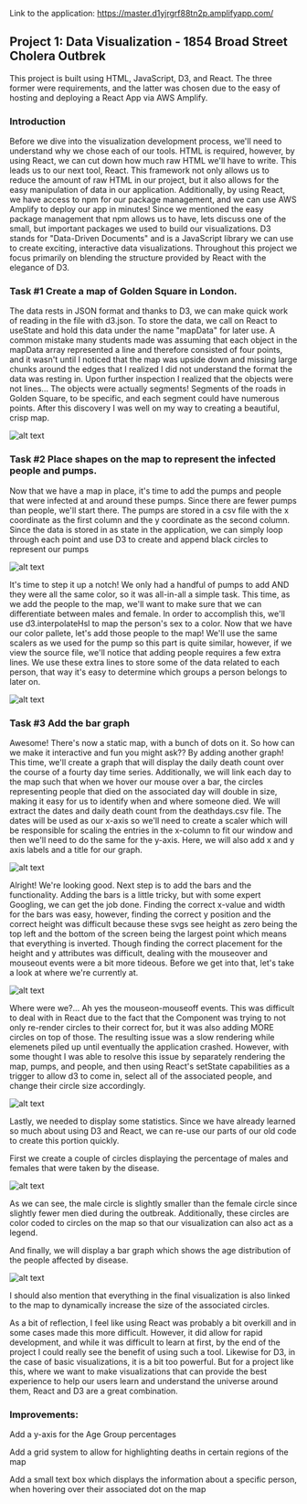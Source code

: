 Link to the application: https://master.d1yjrgrf88tn2p.amplifyapp.com/

## Project 1: Data Visualization - 1854 Broad Street Cholera Outbrek 

This project is built using HTML, JavaScript, D3, and React. 
The three former were requirements, and the latter was chosen due to the easy of hosting and deploying a React App via AWS Amplify.

### Introduction 

Before we dive into the visualization development process, we'll need to understand why we chose each of our tools.
HTML is required, however, by using React, we can cut down how much raw HTML we'll have to write. This leads us to our next tool, 
React. This framework not only allows us to reduce the amount of raw HTML in our project, but it also allows for the easy manipulation of data in our application. Additionally, by using React, we have access to npm for our package management, and we can use AWS Amplify to deploy our app in minutes!
Since we mentioned the easy package management that npm allows us to have, lets discuss one of the small, but important packages we used to build our visualizations. D3 stands for "Data-Driven Documents" and is a JavaScript library we can use to create exciting, interactive data visualizations. Throughout this project we focus primarily on blending the structure provided by React with the elegance of D3. 

### Task #1 Create a map of Golden Square in London.

The data rests in JSON format and thanks to D3, we can make quick work of reading in the file with d3.json. To store the data, we call on React to useState and hold this data under the name "mapData" for later use. A common mistake many students made was assuming that each object in the mapData
array represented a line and therefore consisted of four points, and it wasn't until I noticed that the map was upside down and missing large chunks around the edges that I realized I did not understand the format the data was resting in. Upon further inspection I realized that the objects were not lines... The objects were actually segments! Segments of the roads in Golden Square, to be specific, and each segment could have numerous points. After this discovery I was well on my way to creating a beautiful, crisp map. 

![alt text](https://github.com/samuelhickeyIII/project-1/blob/master/images/map_.png?raw=true)

### Task #2 Place shapes on the map to represent the infected people and pumps. 
Now that we have a map in place, it's time to add the pumps and people that were infected at and around these pumps. 
Since there are fewer pumps than people, we'll start there. The pumps are stored in a csv file with the x coordinate as the first column and the y coordinate as the second column. Since the data is stored in as state in the application, we can simply loop through each point and use D3 to create and append black circles to represent our pumps 

![alt text](https://github.com/samuelhickeyIII/project-1/blob/master/images/pumps.png?raw=true)

It's time to step it up a notch! We only had a handful of pumps to add AND they were all the same color, so it was all-in-all a simple task. This time, as we add the people to the map, we'll want to make sure that we can differentiate between males and female. In order to accomplish this, we'll use d3.interpolateHsl to map the person's sex to a color. Now that we have our color pallete, let's add those people to the map! We'll use the same scalers as we used for the pump so this part is quite similar, however, if we view the source file, we'll notice that adding people requires a few extra lines. We use these extra lines to store some of the data related to each person, that way it's easy to determine which groups a person belongs to later on. 

![alt text](https://github.com/samuelhickeyIII/project-1/blob/master/images/people.png?raw=true)

### Task #3 Add the bar graph
Awesome! There's now a static map, with a bunch of dots on it. So how can we make it interactive and fun you might ask?? By adding another graph! This time, we'll create a graph that will display the daily death count over the course of a fourty day time series. Additionally, we will link each day to the map such that when we hover our mouse over a bar, the circles representing people that died on the associated day will double in size, making it easy for us to identify when and where someone died. We will extract the dates and daily death count from the deathdays.csv file. The dates will be used as our x-axis so we'll need to create a scaler which will be responsible for scaling the entries in the x-column to fit our window and then we'll need to do the same for the y-axis. Here, we will also add x and y axis labels and a title for our graph.

![alt text](https://github.com/samuelhickeyIII/project-1/blob/master/images/empty_bar.png?raw=true)

Alright! We're looking good. Next step is to add the bars and the functionality. Adding the bars is a little tricky, but with some expert Googling, we can get the job done. Finding the correct x-value and width for the bars was easy, however, finding the correct y position and the correct height was difficult because these svgs see height as zero being the top left and the bottom of the screen being the largest point which means that everything is inverted. Though finding the correct placement for the height and y attributes was difficult, dealing with the mouseover and mouseout events were a bit more tideous. Before we get into that, let's take a look at where we're currently at.

![alt text](https://github.com/samuelhickeyIII/project-1/blob/master/images/bar.png?raw=true)

Where were we?... Ah yes the mouseon-mouseoff events. This was difficult to deal with in React due to the fact that the Component was trying to not only re-render circles to their correct for, but it was also adding MORE circles on top of those. The resulting issue was a slow rendering while elemenets piled up until eventually the application crashed. However, with some thought I was able to resolve this issue by separately rendering the map, pumps, and people, and then using React's setState capabilities as a trigger to allow d3 to come in, select all of the associated people, and change their circle size accordingly. 

![alt text](https://github.com/samuelhickeyIII/project-1/blob/master/images/bar_with_map.png?raw=true)

Lastly, we needed to display some statistics. Since we have already learned so much about using D3 and React, we can re-use our parts of our old code to create this portion quickly. 

First we create a couple of circles displaying the percentage of males and females that were taken by the disease. 

![alt text](https://github.com/samuelhickeyIII/project-1/blob/master/images/male_female_stats.png?raw=true)

As we can see, the male circle is slightly smaller than the female circle since slightly fewer men died during the outbreak. Additionally, these circles are color coded to circles on the map so that our visualization can also act as a legend. 

And finally, we will display a bar graph which shows the age distribution of the people affected by disease.

![alt text](https://github.com/samuelhickeyIII/project-1/blob/master/images/all_stats.png?raw=true)

I should also mention that everything in the final visualization is also linked to the map to dynamically increase the size of the associated circles. 

As a bit of reflection, I feel like using React was probably a bit overkill and in some cases made this more difficult. However, it did allow for rapid development, and while it was difficult to learn at first, by the end of the project I could really see the benefit of using such a tool. Likewise for D3, in the case of basic visualizations, it is a bit too powerful. But for a project like this, where we want to make visualizations that can provide the best experience to help our users learn and understand the universe around them, React and D3 are a great combination. 

### Improvements:
Add a y-axis for the Age Group percentages

Add a grid system to allow for highlighting deaths in certain regions of the map

Add a small text box which displays the information about a specific person, when hovering over their associated dot on the map 

